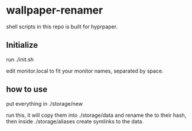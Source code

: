# wallpaper-renamer

shell scripts in this repo is built for hyprpaper.

## Initialize

run ./init.sh

edit monitor.local to fit your monitor names, separated by space.
 
## how to use

put everything in ./storage/new

run this, it will copy them into ./storage/data and rename the to their hash,
then inside ./storage/aliases create symlinks to the data.
